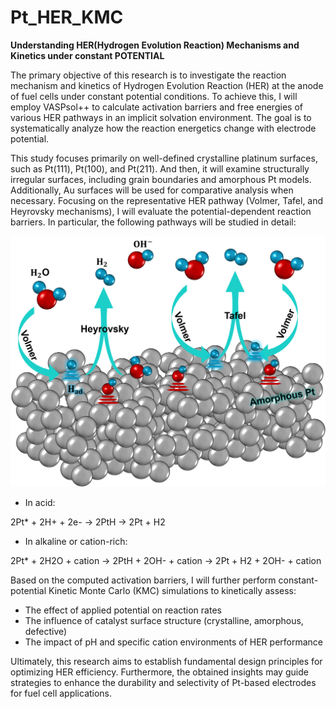 # Pt_HER_KMC
**Understanding HER(Hydrogen Evolution Reaction) Mechanisms and Kinetics under constant POTENTIAL**

 The primary objective of this research is to investigate the reaction mechanism and kinetics of Hydrogen Evolution Reaction (HER) at the anode of fuel cells under constant potential conditions. To achieve this, I will employ VASPsol++ to calculate activation barriers and free energies of various HER pathways in an implicit solvation environment. The goal is to systematically analyze how the reaction energetics change with electrode potential.


 This study focuses primarily on well-defined crystalline platinum surfaces, such as Pt(111), Pt(100), and Pt(211). And then, it will examine structurally irregular surfaces, including grain boundaries and amorphous Pt models. Additionally, Au surfaces will be used for comparative analysis when necessary.
Focusing on the representative HER pathway (Volmer, Tafel, and Heyrovsky mechanisms), I will evaluate the potential-dependent reaction barriers. In particular, the following pathways will be studied in detail:

![reaction_img](./img/reaction.png)


* In acid:

2Pt* + 2H+ + 2e- -> 2PtH -> 2Pt + H2

* In alkaline or cation-rich:

2Pt* + 2H2O + cation -> 2PtH + 2OH- + cation -> 2Pt + H2 + 2OH- + cation


Based on the computed activation barriers, I will further perform constant-potential Kinetic Monte Carlo (KMC) simulations to kinetically assess:

* The effect of applied potential on reaction rates
* The influence of catalyst surface structure (crystalline, amorphous, defective)
* The impact of pH and specific cation environments of HER performance


 Ultimately, this research aims to establish fundamental design principles for optimizing HER efficiency. Furthermore, the obtained insights may guide strategies to enhance the durability and selectivity of Pt-based electrodes for fuel cell applications.
